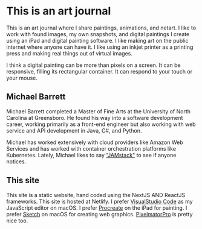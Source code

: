 # This is an art journal

This is an art journal where I share paintings, animations, and netart. I like to work with found images, my own snapshots, and digital paintings I create using an iPad and digital painting software. I like making art on the public internet where anyone can have it. I like using an inkjet printer as a printing press and making real things out of virtual images. 

I think a digital painting can be more than pixels on a screen. It can be responsive, filling its rectangular container. It can respond to your touch or your mouse.

## Michael Barrett

Michael Barrett completed a Master of Fine Arts at the University of North Carolina at Greensboro. He found his way into a software development career, working primarily as a front-end engineer but also working with web service and API development in Java, C#, and Python.

Michael has worked extensively with cloud providers like Amazon Web Services and has worked with container orchestration platforms like Kubernetes. Lately, Michael likes to say ["JAMstack"](https://jamstack.org/) to see if anyone notices.

## This site

This site is a static website, hand coded using the NextJS AND ReactJS frameworks. This site is hosted at Netlify. I prefer [VisualStudio Code](https://code.visualstudio.com/) as my JavaScript editor on macOS. I prefer [Procreate](https://procreate.art/) on the iPad for painting. I prefer [Sketch](https://www.sketchapp.com/) on macOS for creating web graphics. [PixelmatorPro](https://www.pixelmator.com/pro/) is pretty nice too. 